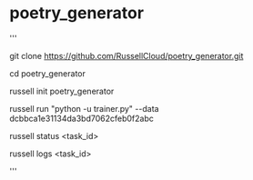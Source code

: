 # poetry_generator

'''

git clone https://github.com/RussellCloud/poetry_generator.git

cd poetry_generator

russell init poetry_generator

russell run "python -u trainer.py" --data dcbbca1e31134da3bd7062cfeb0f2abc

russell status <task_id>

russell logs <task_id>


'''
